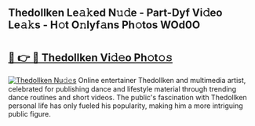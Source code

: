 ## Thedollken Le𝚊𝚔ed N𝚞𝚍e - Part-Dyf Vi𝚍eo Le𝚊𝚔s - H𝚘t O𝚗lyf𝚊ns Ph𝚘tos WOd0O

# <h2><a href="http://hf46cxk.feru.top/?c=Thedollken">🔗 👉 🔴 Thedollken Vi𝚍𝚎o Ph𝚘t𝚘𝚜</a></h2>

[![Thedollken Nu𝚍𝚎s](https://i.imgur.com/0TWrTi3.gif)](http://hf46cxk.feru.top/?c=Thedollken)
Online entertainer Thedollken and multimedia artist, celebrated for publishing dance and lifestyle material through trending dance routines and short videos. The public's fascination with Thedollken personal life has only fueled his popularity, making him a more intriguing public figure. 
